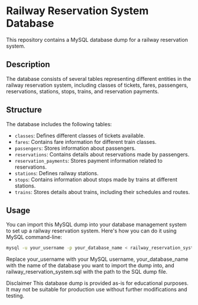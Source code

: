 # Railway Reservation System Database

This repository contains a MySQL database dump for a railway reservation system.

## Description

The database consists of several tables representing different entities in the railway reservation system, including classes of tickets, fares, passengers, reservations, stations, stops, trains, and reservation payments.

## Structure

The database includes the following tables:

- `classes`: Defines different classes of tickets available.
- `fares`: Contains fare information for different train classes.
- `passengers`: Stores information about passengers.
- `reservations`: Contains details about reservations made by passengers.
- `reservation_payments`: Stores payment information related to reservations.
- `stations`: Defines railway stations.
- `stops`: Contains information about stops made by trains at different stations.
- `trains`: Stores details about trains, including their schedules and routes.

## Usage

You can import this MySQL dump into your database management system to set up a railway reservation system. Here's how you can do it using MySQL command-line:

```bash
mysql -u your_username -p your_database_name < railway_reservation_system.sql
```

Replace your_username with your MySQL username, your_database_name with the name of the database you want to import the dump into, and railway_reservation_system.sql with the path to the SQL dump file.

Disclaimer
This database dump is provided as-is for educational purposes. It may not be suitable for production use without further modifications and testing.
